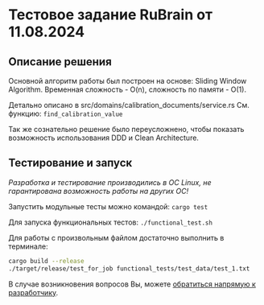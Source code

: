 # Тестовое задание RuBrain от 11.08.2024

## Описание решения

Основной алгоритм работы был построен на основе: Sliding Window Algorithm.
Временная сложность - O(n), сложность по памяти - O(1).

Детально описано в src/domains/calibration_documents/service.rs
См. функцию: `find_calibration_value`

Так же сознательно решение было переусложнено, чтобы показать возможность использования DDD и Clean Architecture.

## Тестирование и запуск

*Разработка и тестирование производились в ОС Linux, не гарантирована возможность работы на других ОС!*

Запустить модульные тесты можно командой: `cargo test`

Для запуска функциональных тестов: `./functional_test.sh`

Для работы с произвольным файлом достаточно выполнить в терминале:

```bash
cargo build --release
./target/release/test_for_job functional_tests/test_data/test_1.txt 
```

В случае возникновения вопросов Вы, можете [обратиться напрямую к разработчику](mailto:antonsinitsyn@outlook.de).
